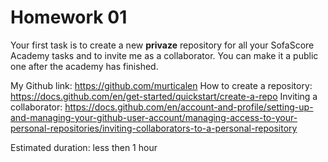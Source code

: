 # Homework 01

Your first task is to create a new **privaze** repository for all your SofaScore Academy tasks and to invite me as a collaborator. You can make it a public one after the academy has finished.

My Github link: https://github.com/murticalen
How to create a repository: https://docs.github.com/en/get-started/quickstart/create-a-repo
Inviting a collaborator: https://docs.github.com/en/account-and-profile/setting-up-and-managing-your-github-user-account/managing-access-to-your-personal-repositories/inviting-collaborators-to-a-personal-repository


Estimated duration: less then 1 hour